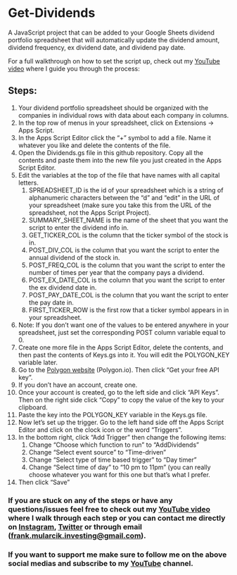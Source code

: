 # Get-Dividends

A JavaScript project that can be added to your Google Sheets dividend portfolio spreadsheet that will automatically update the dividend amount, dividend frequency, ex dividend date, and dividend pay date.

For a full walkthrough on how to set the script up, check out my [YouTube video]() where I guide you through the process: 

## Steps:

1. Your dividend portfolio spreadsheet should be organized with the companies in individual rows with data about each company in columns.
2. In the top row of menus in your spreadsheet, click on Extensions → Apps Script.
3. In the Apps Script Editor click the “+” symbol to add a file.  Name it whatever you like and delete the contents of the file.
4. Open the Dividends.gs file in this github repository.  Copy all the contents and paste them into the new file you just created in the Apps Script Editor.
5. Edit the variables at the top of the file that have names with all capital letters. 
    1. SPREADSHEET_ID is the id of your spreadsheet which is a string of alphanumeric characters between the “d” and “edit” in the URL of your spreadsheet (make sure you take this from the URL of the spreadsheet, not the Apps Script Project).
    2. SUMMARY_SHEET_NAME is the name of the sheet that you want the script to enter the dividend info in.
    3. GET_TICKER_COL is the column that the ticker symbol of the stock is in.
    4. POST_DIV_COL is the column that you want the script to enter the annual dividend of the stock in.
    5. POST_FREQ_COL is the column that you want the script to enter the number of times per year that the company pays a dividend.
    6. POST_EX_DATE_COL is the column that you want the script to enter the ex dividend date in.
    7. POST_PAY_DATE_COL is the column that you want the script to enter the pay date in.
    8. FIRST_TICKER_ROW is the first row that a ticker symbol appears in in your spreadsheet.
6. Note: If you don’t want one of the values to be entered anywhere in your spreadsheet, just set the corresponding POST column variable equal to 0.
7. Create one more file in the Apps Script Editor, delete the contents, and then past the contents of Keys.gs into it.  You will edit the POLYGON_KEY variable later.
8. Go to the [Polygon website](https://polygon.io/) (Polygon.io).  Then click “Get your free API key”.
9. If you don’t have an account, create one.
10. Once your account is created, go to the left side and click “API Keys”.  Then on the right side click “Copy” to copy the value of the key to your clipboard.
11. Paste the key into the POLYGON_KEY variable in the Keys.gs file.
12. Now let’s set up the trigger.  Go to the left hand side off the Apps Script Editor and click on the clock icon or the word “Triggers”.
13. In the bottom right, click “Add Trigger” then change the following items:
    1. Change “Choose which function to run” to “AddDividends”
    2. Change “Select event source” to “Time-driven”
    3. Change “Select type of time based trigger” to “Day timer”
    4. Change “Select time of day” to “10 pm to 11pm” (you can really choose whatever you want for this one but that’s what I prefer.
14. Then click “Save”


### If you are stuck on any of the steps or have any questions/issues feel free to check out my [YouTube video]() where I walk through each step or you can contact me directly on [Instagram](https://www.instagram.com/frankmularcik/), [Twitter](https://twitter.com/FrankMularcik) or through email (frank.mularcik.investing@gmail.com).

### If you want to support me make sure to follow me on the above social medias and subscribe to my [YouTube](https://www.youtube.com/c/FrankMularcik) channel.
